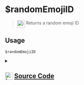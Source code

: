 # $randomEmojiID
> <img align="top" src="https://upload.wikimedia.org/wikipedia/commons/thumb/e/e4/Infobox_info_icon.svg/160px-Infobox_info_icon.svg.png?20150409153300" alt="image" width="25" height="auto"> Returns a random emoji ID
## Usage
```
$randomEmojiID
```
<details>
<summary>
    
## <img align="top" src="https://cdn4.iconfinder.com/data/icons/iconsimple-logotypes/512/github-512.png" alt="image" width="25" height="auto">  [Source Code](https://github.com/tryforge/ForgeScript-V2/blob/main/src/native/randomEmojiID.ts)
    
</summary>
    
```ts
import { NativeFunction, Return } from "../structures"

export default new NativeFunction({
    name: "$randomEmojiID",
    version: "1.0.3",
    description: "Returns a random emoji ID",
    unwrap: false,
    execute(ctx) {
        return Return.success(ctx.client.emojis.cache.randomKey())
    },
})

```
    
</details>